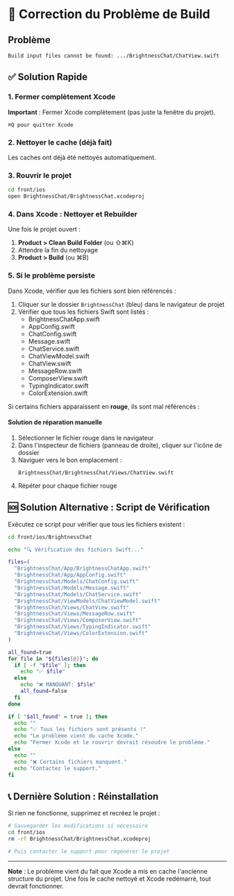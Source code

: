 # 🔧 Correction du Problème de Build

## Problème

```
Build input files cannot be found: .../BrightnessChat/ChatView.swift
```

## ✅ Solution Rapide

### 1. Fermer complètement Xcode

**Important** : Fermer Xcode complètement (pas juste la fenêtre du projet).

```
⌘Q pour quitter Xcode
```

### 2. Nettoyer le cache (déjà fait)

Les caches ont déjà été nettoyés automatiquement.

### 3. Rouvrir le projet

```bash
cd front/ios
open BrightnessChat/BrightnessChat.xcodeproj
```

### 4. Dans Xcode : Nettoyer et Rebuilder

Une fois le projet ouvert :

1. **Product > Clean Build Folder** (ou ⇧⌘K)
2. Attendre la fin du nettoyage
3. **Product > Build** (ou ⌘B)

### 5. Si le problème persiste

Dans Xcode, vérifier que les fichiers sont bien référencés :

1. Cliquer sur le dossier `BrightnessChat` (bleu) dans le navigateur de projet
2. Vérifier que tous les fichiers Swift sont listés :
   - BrightnessChatApp.swift
   - AppConfig.swift
   - ChatConfig.swift
   - Message.swift
   - ChatService.swift
   - ChatViewModel.swift
   - ChatView.swift
   - MessageRow.swift
   - ComposerView.swift
   - TypingIndicator.swift
   - ColorExtension.swift

Si certains fichiers apparaissent en **rouge**, ils sont mal référencés :

#### Solution de réparation manuelle

1. Sélectionner le fichier rouge dans le navigateur
2. Dans l'inspecteur de fichiers (panneau de droite), cliquer sur l'icône de dossier
3. Naviguer vers le bon emplacement :
   ```
   BrightnessChat/BrightnessChat/Views/ChatView.swift
   ```
4. Répéter pour chaque fichier rouge

## 🆘 Solution Alternative : Script de Vérification

Exécutez ce script pour vérifier que tous les fichiers existent :

```bash
cd front/ios/BrightnessChat

echo "🔍 Vérification des fichiers Swift..."

files=(
  "BrightnessChat/App/BrightnessChatApp.swift"
  "BrightnessChat/App/AppConfig.swift"
  "BrightnessChat/Models/ChatConfig.swift"
  "BrightnessChat/Models/Message.swift"
  "BrightnessChat/Models/ChatService.swift"
  "BrightnessChat/ViewModels/ChatViewModel.swift"
  "BrightnessChat/Views/ChatView.swift"
  "BrightnessChat/Views/MessageRow.swift"
  "BrightnessChat/Views/ComposerView.swift"
  "BrightnessChat/Views/TypingIndicator.swift"
  "BrightnessChat/Views/ColorExtension.swift"
)

all_found=true
for file in "${files[@]}"; do
  if [ -f "$file" ]; then
    echo "✅ $file"
  else
    echo "❌ MANQUANT: $file"
    all_found=false
  fi
done

if [ "$all_found" = true ]; then
  echo ""
  echo "✅ Tous les fichiers sont présents !"
  echo "Le problème vient du cache Xcode."
  echo "Fermer Xcode et le rouvrir devrait résoudre le problème."
else
  echo ""
  echo "❌ Certains fichiers manquent."
  echo "Contactez le support."
fi
```

## 📞 Dernière Solution : Réinstallation

Si rien ne fonctionne, supprimez et recréez le projet :

```bash
# Sauvegarder les modifications si nécessaire
cd front/ios
rm -rf BrightnessChat/BrightnessChat.xcodeproj

# Puis contacter le support pour régénérer le projet
```

---

**Note** : Le problème vient du fait que Xcode a mis en cache l'ancienne structure du projet. Une fois le cache nettoyé et Xcode redémarré, tout devrait fonctionner.

